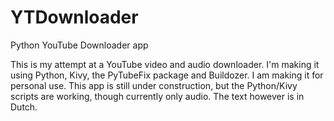 # YTDownloader
Python YouTube Downloader app

This is my attempt at a YouTube video and audio downloader.
I'm making it using Python, Kivy, the PyTubeFix package and Buildozer.
I am making it for personal use.
This app is still under construction, but the Python/Kivy scripts are working, though currently only audio.
The text however is in Dutch.
